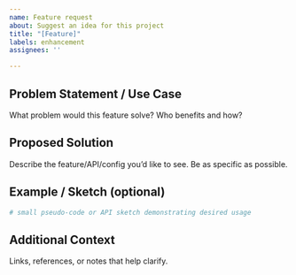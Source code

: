 ```yaml
---
name: Feature request
about: Suggest an idea for this project
title: "[Feature]"
labels: enhancement
assignees: ''

---
```


## Problem Statement / Use Case
What problem would this feature solve? Who benefits and how?

## Proposed Solution
Describe the feature/API/config you’d like to see. Be as specific as possible.

## Example / Sketch (optional)
```python
# small pseudo-code or API sketch demonstrating desired usage
````

## Additional Context

Links, references, or notes that help clarify.
